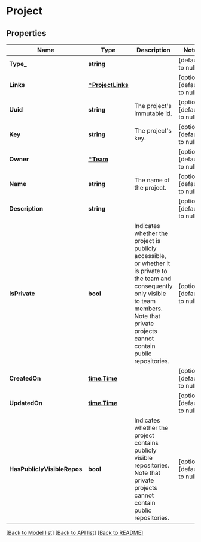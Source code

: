 # Project

## Properties
Name | Type | Description | Notes
------------ | ------------- | ------------- | -------------
**Type_** | **string** |  | [default to null]
**Links** | [***ProjectLinks**](project_links.md) |  | [optional] [default to null]
**Uuid** | **string** | The project&#x27;s immutable id. | [optional] [default to null]
**Key** | **string** | The project&#x27;s key. | [optional] [default to null]
**Owner** | [***Team**](team.md) |  | [optional] [default to null]
**Name** | **string** | The name of the project. | [optional] [default to null]
**Description** | **string** |  | [optional] [default to null]
**IsPrivate** | **bool** |  Indicates whether the project is publicly accessible, or whether it is private to the team and consequently only visible to team members. Note that private projects cannot contain public repositories. | [optional] [default to null]
**CreatedOn** | [**time.Time**](time.Time.md) |  | [optional] [default to null]
**UpdatedOn** | [**time.Time**](time.Time.md) |  | [optional] [default to null]
**HasPubliclyVisibleRepos** | **bool** |  Indicates whether the project contains publicly visible repositories. Note that private projects cannot contain public repositories. | [optional] [default to null]

[[Back to Model list]](../README.md#documentation-for-models) [[Back to API list]](../README.md#documentation-for-api-endpoints) [[Back to README]](../README.md)

